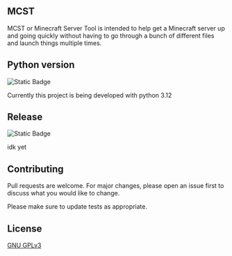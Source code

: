 ## MCST

MCST or Minecraft Server Tool is intended to help get a Minecraft server up and going quickly without having to go through a bunch of different files and launch things multiple times.

## Python version
![Static Badge](https://img.shields.io/badge/Python-3.12-Green?style=for-the-badge&link=https%3A%2F%2Fwww.python.org%2Fdownloads%2Frelease%2Fpython-3123%2F)

Currently this project is being developed with python 3.12

## Release
![Static Badge](https://img.shields.io/badge/Version-1.0.0-blue?style=for-the-badge)

idk yet

## Contributing

Pull requests are welcome. For major changes, please open an issue first
to discuss what you would like to change.

Please make sure to update tests as appropriate.

## License

[GNU GPLv3](https://choosealicense.com/licenses/gpl-3.0/)